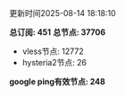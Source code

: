 更新时间2025-08-14 18:18:10

**总订阅: 451**
**总节点: 37706**
- vless节点: 12772
- hysteria2节点: 26

**google ping有效节点: 248**
